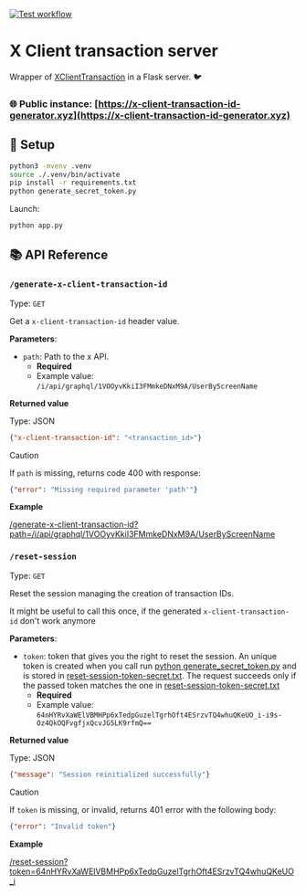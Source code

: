 [![Test workflow](https://github.com/Teskann/x-client-transaction-id-generator/actions/workflows/tests.yml/badge.svg)](https://github.com/Teskann/x-client-transaction-id-generator/actions/workflows/tests.yml)

# X Client transaction server

Wrapper of [XClientTransaction](https://github.com/iSarabjitDhiman/XClientTransaction/) in a Flask server. 🐦

### 🌐 Public instance: [https://x-client-transaction-id-generator.xyz](https://x-client-transaction-id-generator.xyz)

## 🔧 Setup

```bash
python3 -mvenv .venv
source ./.venv/bin/activate
pip install -r requirements.txt
python generate_secret_token.py
```

Launch:
```bash
python app.py
```

## 📚 API Reference

### `/generate-x-client-transaction-id`

Type: `GET`

Get a `x-client-transaction-id` header value.

**Parameters**:

- `path`: Path to the x API.
  - **Required**
  - Example value: `/i/api/graphql/1VOOyvKkiI3FMmkeDNxM9A/UserByScreenName`

**Returned value**

Type: JSON
```json
{"x-client-transaction-id": "<transaction_id>"}
```

> [!CAUTION]
> If `path` is missing, returns code 400 with response:
> ```json
> {"error": "Missing required parameter 'path'"}
> ```

**Example**

[/generate-x-client-transaction-id?path=/i/api/graphql/1VOOyvKkiI3FMmkeDNxM9A/UserByScreenName](https://x-client-transaction-id-generator.xyz/generate-x-client-transaction-id?path=/i/api/graphql/1VOOyvKkiI3FMmkeDNxM9A/UserByScreenName)

### `/reset-session`

Type: `GET`

Reset the session managing the creation of transaction IDs.

It might be useful to call this once, if the generated `x-client-transaction-id` don't work anymore

**Parameters**:

- `token`: token that gives you the right to reset the session.
An unique token is created when you call run [python generate_secret_token.py](./generate_secret_token.py) and is stored in
[reset-session-token-secret.txt](./reset-session-token-secret.txt).
The request succeeds only if the passed token matches the one in [reset-session-token-secret.txt](./reset-session-token-secret.txt) 
  - **Required**
  - Example value: `64nHYRvXaWElVBMHPp6xTedpGuzelTgrhOft4ESrzvTQ4whuQKeUO_i-i9s-Oz4QkOQFvgfjxQcvJG5LK9rfmQ==`

**Returned value**

Type: JSON

```json
{"message": "Session reinitialized successfully"}
```

> [!CAUTION]
> If `token` is missing, or invalid, returns 401 error with the following body:
> ```json
> {"error": "Invalid token"}
> ```

**Example**

[/reset-session?token=64nHYRvXaWElVBMHPp6xTedpGuzelTgrhOft4ESrzvTQ4whuQKeUO_i](https://x-client-transaction-id-generator.xyz/reset-session?token=64nHYRvXaWElVBMHPp6xTedpGuzelTgrhOft4ESrzvTQ4whuQKeUO_i)
